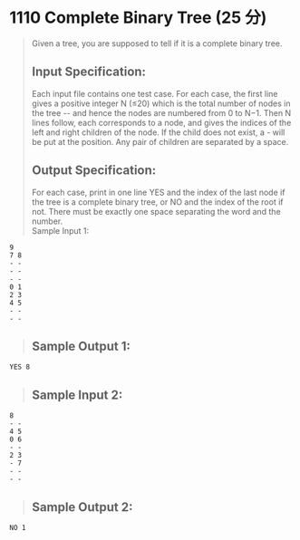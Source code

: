 # 1110 Complete Binary Tree (25 分)  
> Given a tree, you are supposed to tell if it is a complete binary tree.  
> ## Input Specification:  
> Each input file contains one test case. For each case, the first line gives a positive integer N (≤20) which is the total number of nodes in the tree -- and hence the nodes are numbered from 0 to N−1. Then N lines follow, each corresponds to a node, and gives the indices of the left and right children of the node. If the child does not exist, a - will be put at the position. Any pair of children are separated by a space.  
> ## Output Specification:  
> For each case, print in one line YES and the index of the last node if the tree is a complete binary tree, or NO and the index of the root if not. There must be exactly one space separating the word and the number.  
> Sample Input 1:
```
9
7 8
- -
- -
- -
0 1
2 3
4 5
- -
- -
```
> ## Sample Output 1:
```
YES 8
```
> ## Sample Input 2:
```
8
- -
4 5
0 6
- -
2 3
- 7
- -
- -
```
> ## Sample Output 2:
```
NO 1
```
